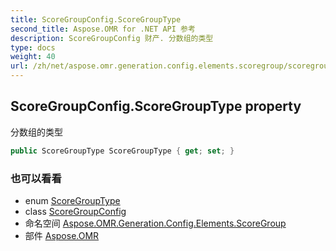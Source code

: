 ```yaml
---
title: ScoreGroupConfig.ScoreGroupType
second_title: Aspose.OMR for .NET API 参考
description: ScoreGroupConfig 财产. 分数组的类型
type: docs
weight: 40
url: /zh/net/aspose.omr.generation.config.elements.scoregroup/scoregroupconfig/scoregrouptype/
---
```

## ScoreGroupConfig.ScoreGroupType property

分数组的类型

```csharp
public ScoreGroupType ScoreGroupType { get; set; }
```

### 也可以看看

* enum [ScoreGroupType](../../../aspose.omr.generation.config.enums/scoregrouptype/)
* class [ScoreGroupConfig](../)
* 命名空间 [Aspose.OMR.Generation.Config.Elements.ScoreGroup](../../scoregroupconfig/)
* 部件 [Aspose.OMR](../../../)


